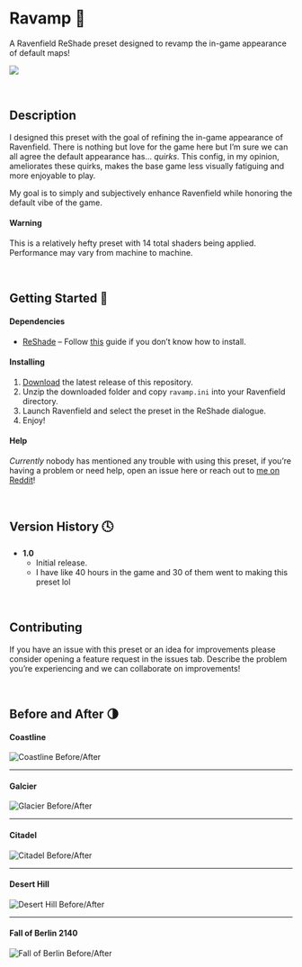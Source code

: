 # Ravamp :art:
A Ravenfield ReShade preset designed to revamp the in-game appearance of default maps!

![](./Images/hero.jpg)

<br/>

## Description

I designed this preset with the goal of refining the in-game appearance of Ravenfield. There is nothing but love for the game here but I’m sure we can all agree the default appearance has… *quirks*. This config, in my opinion, ameliorates these quirks, makes the base game less visually fatiguing and more enjoyable to play.

My goal is to simply and subjectively enhance Ravenfield while honoring the default vibe of the game.

#### Warning

This is a relatively hefty preset with 14 total shaders being applied. Performance may vary from machine to machine.

<br/>

## Getting Started :rocket:

#### Dependencies

- [ReShade](https://reshade.me/) – Follow [this](https://steamcommunity.com/sharedfiles/filedetails/?id=2091281086) guide if you don’t know how to install.

#### Installing

1. [Download](https://github.com/Heldaeus/ravamp/releases/tag/v1.0) the latest release of this repository.
2. Unzip the downloaded folder and copy `ravamp.ini` into your Ravenfield directory.
3. Launch Ravenfield and select the preset in the ReShade dialogue.
4. Enjoy!

#### Help

*Currently* nobody has mentioned any trouble with using this preset, if you’re having a problem or need help, open an issue here or reach out to [me on Reddit](https://www.reddit.com/user/Heldaeus)!

<br/>

## Version History :clock4:

- **1.0**
  - Initial release.
  - I have like 40 hours in the game and 30 of them went to making this preset lol

<br/>

## Contributing

If you have an issue with this preset or an idea for improvements please consider opening a feature request in the issues tab. Describe the problem you’re experiencing and we can collaborate on improvements!

<br/>

## Before and After :last_quarter_moon:

#### Coastline

![Coastline Before/After](./Images/coastlineBefAft.png)

---

#### Galcier

![Glacier Before/After](./Images/glacierBefAft.png)

---

#### Citadel

![Citadel Before/After](./Images/citadelBefAft.png)

---

#### Desert Hill

![Desert Hill Before/After](./Images/desertHillBefAft.png)

---

#### Fall of Berlin 2140

![Fall of Berlin Before/After](./Images/fobBefAft.png)

